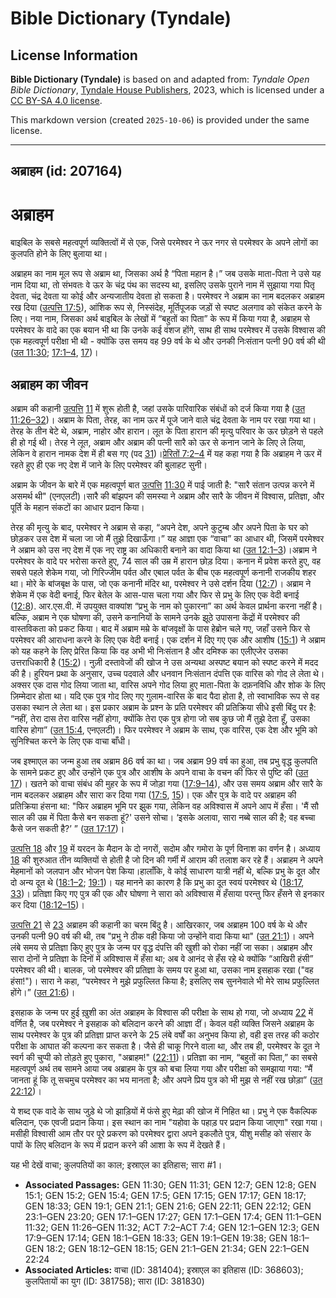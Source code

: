 # Bible Dictionary (Tyndale)

## License Information

**Bible Dictionary (Tyndale)** is based on and adapted from: _Tyndale Open Bible Dictionary_, [Tyndale House Publishers](https://tyndaleopenresources.com/), 2023, which is licensed under a [CC BY-SA 4.0 license](https://creativecommons.org/licenses/by-sa/4.0/legalcode.en).

This markdown version (created `2025-10-06`) is provided under the same license.



--------------------------------

## अब्राहम (id: 207164)

अब्राहम
=======

बाइबिल के सबसे महत्वपूर्ण व्यक्तित्वों में से एक, जिसे परमेश्वर ने ऊर नगर से परमेश्वर के अपने लोगों का कुलपति होने के लिए बुलाया था।

अब्राहम का नाम मूल रूप से अब्राम था, जिसका अर्थ है “पिता महान है।” जब उसके माता\-पिता ने उसे यह नाम दिया था, तो संभवतः वे ऊर के चंद्र पंथ का सदस्य था, इसलिए उसके पुराने नाम में सुझाया गया पितृ देवता, चंद्र देवता या कोई और अन्यजातीय देवता हो सकता है। परमेश्वर ने अब्राम का नाम बदलकर अब्राहम रख दिया ([उत्पत्ति 17:5](https://ref.ly/Gen17:5)), आंशिक रूप से, निस्संदेह, मूर्तिपूजक जड़ों से स्पष्ट अलगाव को संकेत करने के लिए। नया नाम, जिसका अर्थ बाइबिल के लेखों में “बहुतों का पिता” के रूप में किया गया है, अब्राहम से परमेश्वर के वादे का एक बयान भी था कि उनके कई वंशज होंगे, साथ ही साथ परमेश्वर में उसके विश्वास की एक महत्वपूर्ण परीक्षा भी थी \- क्योंकि उस समय वह 99 वर्ष के थे और उनकी निःसंतान पत्नी 90 वर्ष की थी ([उत 11:30](https://ref.ly/Gen11:30); [17:1–4](https://ref.ly/Gen17:1-Gen17:4), [17](https://ref.ly/Gen17:17))।

अब्राहम का जीवन
---------------

अब्राम की कहानी [उत्पत्ति](https://ref.ly/Gen17:5) [11](https://ref.ly/Gen11:1-Gen11:32) में शुरू होती है, जहां उसके पारिवारिक संबंधों को दर्ज किया गया है ([उत 11:26–32](https://ref.ly/Gen11:26-Gen11:32))। अब्राम के पिता, तेरह, का नाम ऊर में पूजे जाने वाले चंद्र देवता के नाम पर रखा गया था। तेरह के तीन बेटे थे, अब्राम, नाहोर और हारान। लूत के पिता हारान की मृत्यु परिवार के ऊर छोड़ने से पहले ही हो गई थी। तेरह ने लूत, अब्राम और अब्राम की पत्नी सारै को ऊर से कनान जाने के लिए ले लिया, लेकिन वे हारान नामक देश में ही बस गए (पद [31](https://ref.ly/Gen11:31))।[प्रेरितों 7:2–4](https://ref.ly/Acts7:2-Acts7:4) में यह कहा गया है कि अब्राहम ने ऊर में रहते हुए ही एक नए देश में जाने के लिए परमेश्वर की बुलाहट सुनी।

अब्राम के जीवन के बारे में एक महत्वपूर्ण बात [उत्पत्ति](https://ref.ly/Gen17:5) [11:30](https://ref.ly/Gen11:30) में पाई जाती है: "सारै संतान उत्पन्न करने में असमर्थ थी" (एनएलटी)।सारै की बांझपन की समस्या ने अब्राम और सारै के जीवन में विश्वास, प्रतिज्ञा, और पूर्ति के महान संकटों का आधार प्रदान किया।

तेरह की मृत्यु के बाद, परमेश्वर ने अब्राम से कहा, “अपने देश, अपने कुटुम्ब और अपने पिता के घर को छोड़कर उस देश में चला जा जो मैं तुझे दिखाऊँगा।” यह आज्ञा एक “वाचा” का आधार थी, जिसमें परमेश्वर ने अब्राम को उस नए देश में एक नए राष्ट्र का अधिकारी बनाने का वादा किया था ([उत 12:1–3](https://ref.ly/Gen12:1-Gen12:3))।अब्राम ने परमेश्वर के वादे पर भरोसा करते हुए, 74 साल की उम्र में हारान छोड़ दिया। कनान में प्रवेश करते हुए, वह सबसे पहले शेकेम गया, जो गिरिज्जीम पर्वत और एबाल पर्वत के बीच एक महत्वपूर्ण कनानी राजकीय शहर था। मोरे के बांजबृक्ष के पास, जो एक कनानी मंदिर था, परमेश्वर ने उसे दर्शन दिया ([12:7](https://ref.ly/Gen12:7))। अब्राम ने शेकेम में एक वेदी बनाई, फिर बेतेल के आस\-पास चला गया और फिर से प्रभु के लिए एक वेदी बनाई ([12:8](https://ref.ly/Gen12:8)). आर.एस.वी. में उपयुक्त वाक्यांश “प्रभु के नाम को पुकारना” का अर्थ केवल प्रार्थना करना नहीं है। बल्कि, अब्राम ने एक घोषणा की, उसने कनानियों के सामने उनके झूठे उपासना केंद्रों में परमेश्वर की वास्तविकता को प्रकट किया। बाद में अब्राम मम्रे के बांजवृक्षों के पास हेब्रोन चले गए, जहाँ उसने फिर से परमेश्वर की आराधना करने के लिए एक वेदी बनाई। एक दर्शन में दिए गए एक और आशीष ([15:1](https://ref.ly/Gen15:1)) ने अब्राम को यह कहने के लिए प्रेरित किया कि वह अभी भी निःसंतान है और दमिश्क का एलीएजेर उसका उत्तराधिकारी है ([15:2](https://ref.ly/Gen15:2))। नुज़ी दस्तावेजों की खोज ने उस अन्यथा अस्पष्ट बयान को स्पष्ट करने में मदद की है। हुरियन प्रथा के अनुसार, उच्च पदवाले और धनवान निःसंतान दंपत्ति एक वारिस को गोद ले लेता थे। अक्सर एक दास गोद लिया जाता था, वारिस अपने गोद लिया हुए माता\-पिता के दफ़नविधि और शोक के लिए ज़िम्मेदार होता था। यदि एक पुत्र गोद लिए गए गुलाम\-वारिस के बाद पैदा होता है, तो स्वाभाविक रूप से वह उसका स्थान ले लेता था। इस प्रकार अब्राम के प्रश्न के प्रति परमेश्वर की प्रतिक्रिया सीधे इसी बिंदु पर है: “नहीं, तेरा दास तेरा वारिस नहीं होगा, क्योंकि तेरा एक पुत्र होगा जो सब कुछ जो मैं तुझे देता हूँ, उसका वारिस होगा” ([उत 15:4](https://ref.ly/Gen15:4), एनएलटी)। फिर परमेश्वर ने अब्राम के साथ, एक वारिस, एक देश और भूमि को सुनिश्चित करने के लिए एक वाचा बाँधी।

जब इश्माएल का जन्म हुआ तब अब्राम 86 वर्ष का था। जब अब्राम 99 वर्ष का हुआ, तब प्रभु वृद्ध कुलपति के सामने प्रकट हुए और उन्होंने एक पुत्र और आशीष के अपने वाचा के वचन की फिर से पुष्टि की ([उत 17](https://ref.ly/Gen17:1-Gen17:27))। खतने को वाचा संबंध की मुहर के रूप में जोड़ा गया ([17:9–14](https://ref.ly/Gen17:9-Gen17:14)), और उस समय अब्राम और सारै के नाम बदलकर अब्राहम और सारा कर दिया गया ([17:5](https://ref.ly/Gen17:5), [15](https://ref.ly/Gen17:15))। एक और पुत्र के वादे पर अब्राहम की प्रतिक्रिया हंसना था: "फिर अब्राहम भूमि पर झुक गया, लेकिन वह अविश्वास में अपने आप में हँसा। 'मैं सौ साल की उम्र में पिता कैसे बन सकता हूं?' उसने सोचा। ‘इसके अलावा, सारा नब्बे साल की है; वह बच्चा कैसे जन सकती है?’ ” ([उत 17:17](https://ref.ly/Gen17:17))।

[उत्पत्ति 18](https://ref.ly/Gen18:1-Gen18:33) और [19](https://ref.ly/Gen19:1-Gen19:38) में यरदन के मैदान के दो नगरों, सदोम और गमोरा के पूर्ण विनाश का वर्णन है। अध्याय [18](https://ref.ly/Gen18:1-Gen18:33) की शुरुआत तीन व्यक्तियों से होती है जो दिन की गर्मी में आराम की तलाश कर रहे हैं। अब्राहम ने अपने मेहमानों को जलपान और भोजन पेश किया।हालाँकि, वे कोई साधारण यात्री नहीं थे, बल्कि प्रभु के दूत और दो अन्य दूत थे ([18:1–2](https://ref.ly/Gen18:1-Gen18:2); [19:1](https://ref.ly/Gen19:1))। यह मानने का कारण है कि प्रभु का दूत स्वयं परमेश्वर थे ([18:17](https://ref.ly/Gen18:17), [33](https://ref.ly/Gen18:33))। प्रतिज्ञा किए गए पुत्र की एक और घोषणा ने सारा को अविश्वास में हँसाया परन्तु फिर हँसने से इनकार कर दिया ([18:12–15](https://ref.ly/Gen18:12-Gen18:15))।

[उत्पत्ति 21](https://ref.ly/Gen21:1-Gen21:34) से [23](https://ref.ly/Gen23:1-Gen23:20) अब्राहम की कहानी का चरम बिंदु है। आखिरकार, जब अब्राहम 100 वर्ष के थे और उनकी पत्नी 90 वर्ष की थी, तब "प्रभु ने ठीक वही किया जो उन्होंने वादा किया था" ([उत 21:1](https://ref.ly/Gen21:1))। अपने लंबे समय से प्रतिज्ञा किए हुए पुत्र के जन्म पर वृद्ध दंपत्ति की खुशी को रोका नहीं जा सका। अब्राहम और सारा दोनों ने प्रतिज्ञा के दिनों में अविश्वास में हँसा था; अब वे आनंद से हँस रहे थे क्योंकि “आखिरी हंसी” परमेश्वर की थी। बालक, जो परमेश्वर की प्रतिज्ञा के समय पर हुआ था, उसका नाम इसहाक रखा ("वह हंसा!")। सारा ने कहा, “परमेश्वर ने मुझे प्रफुल्लित किया है; इसलिए सब सुननेवाले भी मेरे साथ प्रफुल्लित होंगे।” ([उत 21:6](https://ref.ly/Gen21:6))।

इसहाक के जन्म पर हुई ख़ुशी का अंत अब्राहम के विश्वास की परीक्षा के साथ हो गया, जो अध्याय [22](https://ref.ly/Gen22:1-Gen22:24) में वर्णित है, जब परमेश्वर ने इसहाक को बलिदान करने की आज्ञा दीं। केवल वही व्यक्ति जिसने अब्राहम के साथ परमेश्वर के पुत्र की प्रतिज्ञा प्राप्त करने के 25 लंबे वर्षों का अनुभव किया हो, वही इस तरह की कठोर परीक्षा के आघात की कल्पना कर सकता है। जैसे ही चाकू गिरने वाला था, और तब ही, परमेश्वर के दूत ने स्वर्ग की चुप्पी को तोड़ते हुए पुकारा, "अब्राहम!" ([22:11](https://ref.ly/Gen22:11))। प्रतिज्ञा का नाम, “बहुतों का पिता,” का सबसे महत्वपूर्ण अर्थ तब सामने आया जब अब्राहम के पुत्र को बचा लिया गया और परीक्षा को समझाया गया: “मैं जानता हूं कि तू सचमुच परमेश्वर का भय मानता है; और अपने प्रिय पुत्र को भी मुझ से नहीं रख छोड़ा” ([उत 22:12](https://ref.ly/Gen22:12))।

ये शब्द एक वादे के साथ जुड़े थे जो झाड़ियों में फंसे हुए मेढ़ा की खोज में निहित था। प्रभु ने एक वैकल्पिक बलिदान, एक एवजी प्रदान किया। इस स्थान का नाम "यहोवा के पहाड़ पर प्रदान किया जाएगा" रखा गया। मसीही विश्वासी आम तौर पर पूरे प्रकरण को परमेश्वर द्वारा अपने इकलौते पुत्र, यीशु मसीह को संसार के पापों के लिए बलिदान के रूप में प्रदान करने की आशा के रूप में देखते हैं।

यह भी देखें वाचा; कुलपतियों का काल; इस्राएल का इतिहास; सारा \#1।

* **Associated Passages:** GEN 11:30; GEN 11:31; GEN 12:7; GEN 12:8; GEN 15:1; GEN 15:2; GEN 15:4; GEN 17:5; GEN 17:15; GEN 17:17; GEN 18:17; GEN 18:33; GEN 19:1; GEN 21:1; GEN 21:6; GEN 22:11; GEN 22:12; GEN 23:1–GEN 23:20; GEN 17:1–GEN 17:27; GEN 17:1–GEN 17:4; GEN 11:1–GEN 11:32; GEN 11:26–GEN 11:32; ACT 7:2–ACT 7:4; GEN 12:1–GEN 12:3; GEN 17:9–GEN 17:14; GEN 18:1–GEN 18:33; GEN 19:1–GEN 19:38; GEN 18:1–GEN 18:2; GEN 18:12–GEN 18:15; GEN 21:1–GEN 21:34; GEN 22:1–GEN 22:24
* **Associated Articles:** वाचा (ID: 381404); इस्राएल का इतिहास  (ID: 368603); कुलपितायों का युग (ID: 381758); सारा (ID: 381830)


